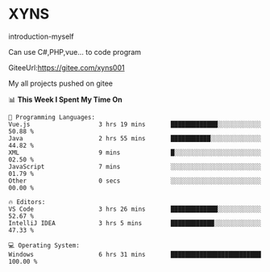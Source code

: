 # XYNS
introduction-myself

Can use C#,PHP,vue... to code program

GiteeUrl:https://gitee.com/xyns001

My all projects pushed on gitee

<!--START_SECTION:waka-->
📊 **This Week I Spent My Time On** 

```text
💬 Programming Languages: 
Vue.js                   3 hrs 19 mins       █████████████░░░░░░░░░░░░   50.88 % 
Java                     2 hrs 55 mins       ███████████░░░░░░░░░░░░░░   44.82 % 
XML                      9 mins              █░░░░░░░░░░░░░░░░░░░░░░░░   02.50 % 
JavaScript               7 mins              ░░░░░░░░░░░░░░░░░░░░░░░░░   01.79 % 
Other                    0 secs              ░░░░░░░░░░░░░░░░░░░░░░░░░   00.00 % 

🔥 Editors: 
VS Code                  3 hrs 26 mins       █████████████░░░░░░░░░░░░   52.67 % 
IntelliJ IDEA            3 hrs 5 mins        ████████████░░░░░░░░░░░░░   47.33 % 

💻 Operating System: 
Windows                  6 hrs 31 mins       █████████████████████████   100.00 % 
```


<!--END_SECTION:waka-->

